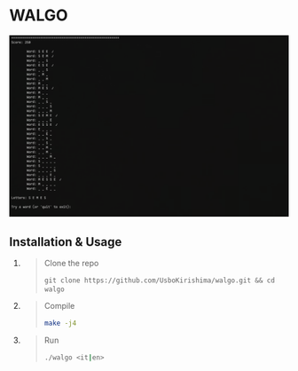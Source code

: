 # WALGO

![image](assets/image.png)

## Installation & Usage

1. > Clone the repo
   > 
   > ```shell
   > git clone https://github.com/UsboKirishima/walgo.git && cd walgo
   > ```

2. > Compile
   > 
   > ```sh
   > make -j4
   > ```

3. > Run 
   > 
   > ```sh
   > ./walgo <it|en>
   > ```
   > 
   > 
